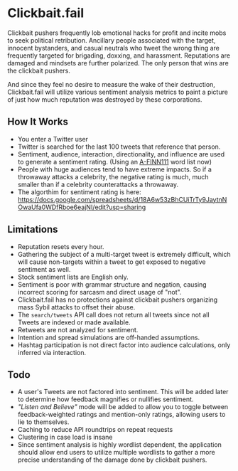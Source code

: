 Clickbait.fail
==============

Clickbait pushers frequently lob emotional hacks for profit and incite mobs to seek political retribution.  Ancillary people associated with the target, innocent bystanders, and casual neutrals who tweet the wrong thing are frequently targeted for brigading, doxxing, and harassment.  Reputations are damaged and mindsets are further polarized.  The only person that wins are the clickbait pushers.

And since they feel no desire to measure the wake of their destruction, Clickbait.fail will utilize various sentiment analysis metrics to paint a picture of just how much reputation was destroyed by these corporations.

How It Works
------------

- You enter a Twitter user
- Twitter is searched for the last 100 tweets that reference that person.
- Sentiment, audience, interaction, directionality, and influence are used to generate a sentiment rating.  (Using an [A-FINN111](http://www2.imm.dtu.dk/pubdb/views/publication_details.php?id=6010) word list now)
- People with huge audiences tend to have extreme impacts.  So if a throwaway attacks a celebrity, the negative rating is much, much smaller than if a celebrity counterattacks a throwaway.
- The algorthim for sentiment rating is here: https://docs.google.com/spreadsheets/d/18A6w53zBhCUiTrTy9JaytnNOwaUfa0WDfRboe6eajNI/edit?usp=sharing

Limitations
-----------

- Reputation resets every hour.
- Gathering the subject of a multi-target tweet is extremely difficult, which will cause non-targets within a tweet to get exposed to negative sentiment as well.
- Stock sentiment lists are English only.
- Sentiment is poor with grammar structure and negation, causing incorrect scoring for sarcasm and direct usage of "not".
- Clickbait.fail has no protections against clickbait pushers organizing mass Sybil attacks to offset their abuse.
- The `search/tweets` API call does not return all tweets since  not all Tweets are indexed or made available.
- Retweets are not analyzed for sentiment.
- Intention and spread simulations are off-handed assumptions.
- Hashtag participation is not direct factor into audience calculations, only inferred via interaction.

Todo
-----

- A user's Tweets are not factored into sentiment.  This will be added later to determine how feedback magnifies or nullifies sentiment.
- _"Listen and Believe"_ mode will be added to allow you to toggle between feedback-weighted ratings and mention-only ratings, allowing users to lie to themselves.
- Caching to reduce API roundtrips on repeat requests
- Clustering in case load is insane
- Since sentiment analysis is highly wordlist dependent, the application should allow end users to utilize multiple wordlists to gather a more precise understanding of the damage done by clickbait pushers.